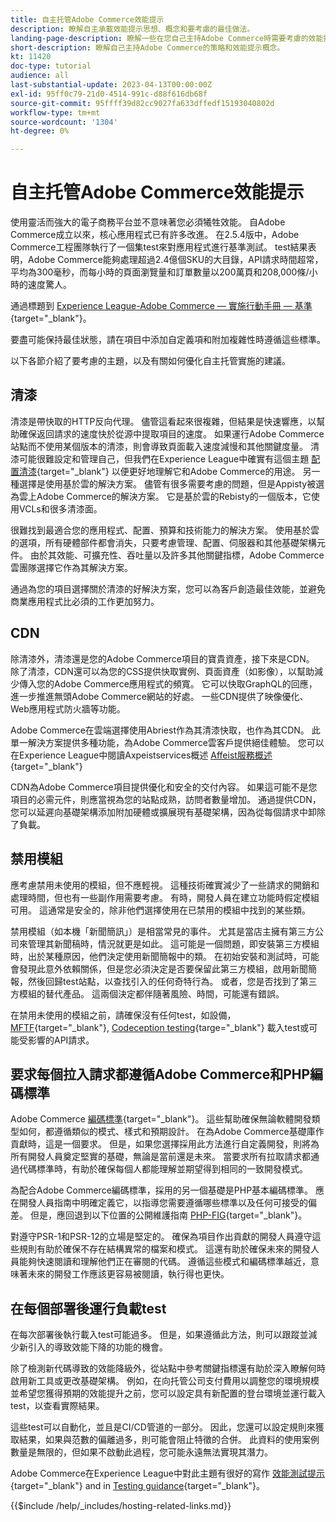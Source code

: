 ```yaml
---
title: 自主托管Adobe Commerce效能提示
description: 瞭解自主承載效能提示思想、概念和要考慮的最佳做法。
landing-page-description: 瞭解一些在您自己主持Adobe Commerce時需要考慮的效能提示概念和內容。
short-description: 瞭解自己主持Adobe Commerce的策略和效能提示概念。
kt: 11420
doc-type: tutorial
audience: all
last-substantial-update: 2023-04-13T00:00:00Z
exl-id: 95ff0c79-21d0-4514-991c-d88f616db68f
source-git-commit: 95ffff39d82cc9027fa633dffedf15193040802d
workflow-type: tm+mt
source-wordcount: '1304'
ht-degree: 0%

---
```


# 自主托管Adobe Commerce效能提示

使用靈活而強大的電子商務平台並不意味著您必須犧牲效能。 自Adobe Commerce成立以來，核心應用程式已有許多改進。 在2.5.4版中，Adobe Commerce工程團隊執行了一個集test來對應用程式進行基準測試。 test結果表明，Adobe Commerce能夠處理超過2.4億個SKU的大目錄，API請求時間超常，平均為300毫秒，而每小時的頁面瀏覽量和訂單數量以200萬頁和208,000條/小時的速度驚人。

通過標題到 [Experience League-Adobe Commerce — 實施行動手冊 — 基準](https://experienceleague.adobe.com/docs/commerce-operations/implementation-playbook/infrastructure/performance/benchmarks.html){target="_blank"}。

要盡可能保持最佳狀態，請在項目中添加自定義項和附加複雜性時遵循這些標準。

以下各節介紹了要考慮的主題，以及有關如何優化自主托管實施的建議。

## 清漆

清漆是帶快取的HTTP反向代理。 儘管這看起來很複雜，但結果是快速響應，以幫助確保返回請求的速度快於從源中提取項目的速度。 如果運行Adobe Commerce站點而不使用某個版本的清漆，則會導致頁面載入速度減慢和其他關鍵度量。 清漆可能很難設定和管理自己，但我們在Experience League中確實有這個主題 [配置清漆](https://experienceleague.adobe.com/docs/commerce-operations/configuration-guide/cache/varnish/config-varnish.html){target="_blank"} 以便更好地理解它和Adobe Commerce的用途。 另一種選擇是使用基於雲的解決方案。 儘管有很多需要考慮的問題，但是Appisty被選為雲上Adobe Commerce的解決方案。 它是基於雲的Rebisty的一個版本，它使用VCLs和很多清漆面。

很難找到最適合您的應用程式、配置、預算和技術能力的解決方案。 使用基於雲的選項，所有硬體部件都會消失，只要考慮管理、配置、伺服器和其他基礎架構元件。 由於其效能、可擴充性、吞吐量以及許多其他關鍵指標，Adobe Commerce雲團隊選擇它作為其解決方案。

通過為您的項目選擇關於清漆的好解決方案，您可以為客戶創造最佳效能，並避免商業應用程式比必須的工作更加努力。

## CDN

除清漆外，清漆還是您的Adobe Commerce項目的寶貴資產，接下來是CDN。 除了清漆，CDN還可以為您的CSS提供快取實例、頁面資產（如影像），以幫助減少傳入您的Adobe Commerce應用程式的頻寬。 它可以快取GraphQL的回應，進一步推進無頭Adobe Commerce網站的好處。 一些CDN提供了映像優化、Web應用程式防火牆等功能。

Adobe Commerce在雲端選擇使用Abriest作為其清漆快取，也作為其CDN。 此單一解決方案提供多種功能，為Adobe Commerce雲客戶提供絕佳體驗。 您可以在Experience League中閱讀Axpeistservices概述 [Affeist服務概述](https://experienceleague.adobe.com/docs/commerce-cloud-service/user-guide/cdn/fastly.html){target="_blank"}

CDN為Adobe Commerce項目提供優化和安全的交付內容。 如果這可能不是您項目的必需元件，則應當視為您的站點成熟，訪問者數量增加。 通過提供CDN，您可以延遲向基礎架構添加附加硬體或擴展現有基礎架構，因為從每個請求中卸除了負載。

## 禁用模組

應考慮禁用未使用的模組，但不應輕視。 這種技術確實減少了一些請求的開銷和處理時間，但也有一些副作用需要考慮。 有時，開發人員在建立功能時假定模組可用。 這通常是安全的，除非他們選擇使用在已禁用的模組中找到的某些類。

禁用模組（如本機「新聞簡訊」）是相當常見的事件。 尤其是當店主擁有第三方公司來管理其新聞稿時，情況就更是如此。 這可能是一個問題，即安裝第三方模組時，出於某種原因，他們決定使用新聞簡報中的類。 在初始安裝和測試時，可能會發現此意外依賴關係，但是您必須決定是否要保留此第三方模組，啟用新聞簡報，然後回歸test站點，以查找引入的任何奇特行為。 或者，您是否找到了第三方模組的替代產品。 這兩個決定都伴隨著風險、時間，可能還有錯誤。

在禁用未使用的模組之前，請確保沒有任何test，如設備， [MFTF](https://developer.adobe.com/commerce/cloud-tools/docker/test/application-testing/){target="_blank"}, [Codeception testing](https://developer.adobe.com/commerce/cloud-tools/docker/test/code-testing/){targe="_blank"} 載入test或可能受影響的API請求。

## 要求每個拉入請求都遵循Adobe Commerce和PHP編碼標準

Adobe Commerce [編碼標準](https://developer.adobe.com/commerce/php/coding-standards/){target="_blank"}。 這些幫助確保無論軟體開發類型如何，都遵循類似的模式、樣式和預期設計。 在為Adobe Commerce基礎庫作貢獻時，這是一個要求。 但是，如果您選擇採用此方法進行自定義開發，則將為所有開發人員奠定堅實的基礎，無論是當前還是未來。 當要求所有拉取請求都通過代碼標準時，有助於確保每個人都能理解並期望得到相同的一致開發模式。

為配合Adobe Commerce編碼標準，採用的另一個基礎是PHP基本編碼標準。 應在開發人員指南中明確定義它，以指導您需要遵循哪些標準以及任何可接受的偏差。 但是，應回退到以下位置的公開維護指南 [PHP-FIG](https://www.php-fig.org){target="_blank"}。

對遵守PSR-1和PSR-12的立場是堅定的。 確保為項目作出貢獻的開發人員遵守這些規則有助於確保不存在結構異常的檔案和模式。 這還有助於確保未來的開發人員能夠快速閱讀和理解他們正在審閱的代碼。 遵循這些模式和編碼標準越近，意味著未來的開發工作應該更容易被閱讀，執行得也更快。

## 在每個部署後運行負載test

在每次部署後執行載入test可能過多。 但是，如果遵循此方法，則可以跟蹤並減少新引入的導致效能下降的功能的機會。

除了檢測新代碼導致的效能降級外，從站點中參考關鍵指標還有助於深入瞭解何時啟用新工具或更改基礎架構。 例如，在向托管公司支付費用以調整您的環境規模並希望您獲得預期的效能提升之前，您可以設定具有新配置的登台環境並運行載入test，以查看實際結果。

這些test可以自動化，並且是CI/CD管道的一部分。 因此，您還可以設定規則來獲取結果，如果與范數的偏離過多，則可能會阻止特徵的合併。 此資料的使用案例數量是無限的，但如果不啟動此過程，您可能永遠無法實現其潛力。

Adobe Commerce在Experience League中對此主題有很好的寫作 [效能測試提示](https://experienceleague.adobe.com/docs/commerce-operations/deliver-commerce-at-scale/launch.html){target="_blank"} and in [Testing guidance](https://experienceleague.adobe.com/docs/commerce-cloud-service/user-guide/develop/test/guidance.html){target="_blank"}。

{{$include /help/_includes/hosting-related-links.md}}
